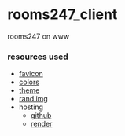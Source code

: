 # rooms247_client
rooms247 on www
### resources used
- [favicon](https://freesvg.org/vector-graphics-of-silhouette-of-a-simple-house)
- [colors](https://www.colourlovers.com/color/FACC3B/Lamp_yellow)
- [theme](https://github.com/morhetz/gruvbox)
- [rand img](https://github.com/DMarby/picsum-photos)
- hosting
  - [github](https://pages.github.com/)
  - [render](https://render.com/)
